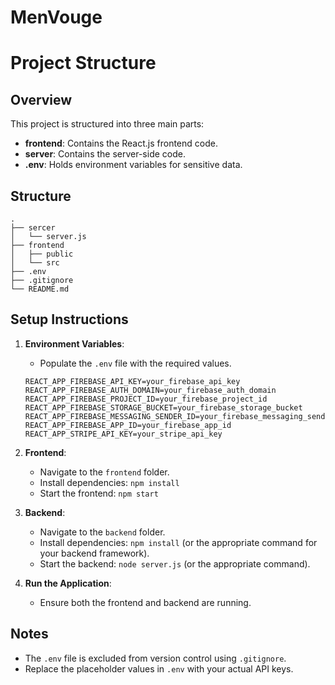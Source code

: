 # MenVouge
# Project Structure

## Overview
This project is structured into three main parts:
- **frontend**: Contains the React.js frontend code.
- **server**: Contains the server-side code.
- **.env**: Holds environment variables for sensitive data.

## Structure
```
.
├── sercer
│   └── server.js
├── frontend
│   ├── public
│   └── src
├── .env
├── .gitignore
└── README.md
```

## Setup Instructions

1. **Environment Variables**:
   - Populate the `.env` file with the required values.
   ```
   REACT_APP_FIREBASE_API_KEY=your_firebase_api_key
   REACT_APP_FIREBASE_AUTH_DOMAIN=your_firebase_auth_domain
   REACT_APP_FIREBASE_PROJECT_ID=your_firebase_project_id
   REACT_APP_FIREBASE_STORAGE_BUCKET=your_firebase_storage_bucket
   REACT_APP_FIREBASE_MESSAGING_SENDER_ID=your_firebase_messaging_sender_id
   REACT_APP_FIREBASE_APP_ID=your_firebase_app_id
   REACT_APP_STRIPE_API_KEY=your_stripe_api_key
   ```

2. **Frontend**:
   - Navigate to the `frontend` folder.
   - Install dependencies: `npm install`
   - Start the frontend: `npm start`

3. **Backend**:
   - Navigate to the `backend` folder.
   - Install dependencies: `npm install` (or the appropriate command for your backend framework).
   - Start the backend: `node server.js` (or the appropriate command).

4. **Run the Application**:
   - Ensure both the frontend and backend are running.

## Notes
- The `.env` file is excluded from version control using `.gitignore`.
- Replace the placeholder values in `.env` with your actual API keys.
